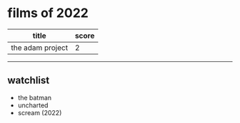 # films of 2022

|title                                      |score|
|-------------------------------------------|-----|
|the adam project                           |2    |

---

## watchlist

- the batman
- uncharted
- scream (2022)

